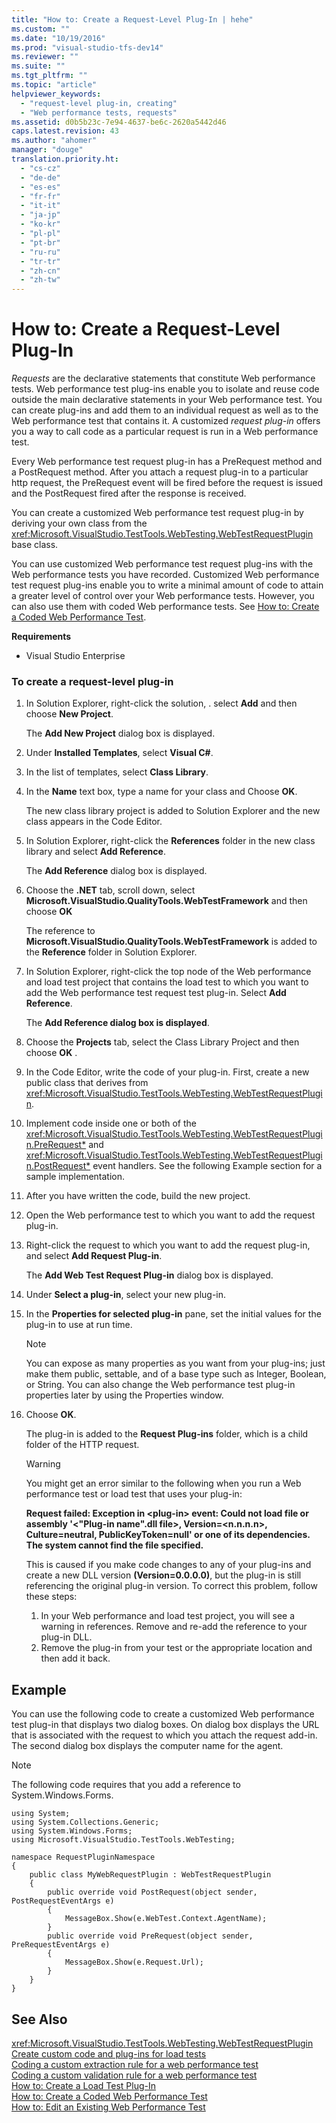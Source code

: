 ```yaml
---
title: "How to: Create a Request-Level Plug-In | hehe"
ms.custom: ""
ms.date: "10/19/2016"
ms.prod: "visual-studio-tfs-dev14"
ms.reviewer: ""
ms.suite: ""
ms.tgt_pltfrm: ""
ms.topic: "article"
helpviewer_keywords: 
  - "request-level plug-in, creating"
  - "Web performance tests, requests"
ms.assetid: d0b5b23c-7e94-4637-be6c-2620a5442d46
caps.latest.revision: 43
ms.author: "ahomer"
manager: "douge"
translation.priority.ht: 
  - "cs-cz"
  - "de-de"
  - "es-es"
  - "fr-fr"
  - "it-it"
  - "ja-jp"
  - "ko-kr"
  - "pl-pl"
  - "pt-br"
  - "ru-ru"
  - "tr-tr"
  - "zh-cn"
  - "zh-tw"
---
```

# How to: Create a Request-Level Plug-In
*Requests* are the declarative statements that constitute Web performance tests. Web performance test plug-ins enable you to isolate and reuse code outside the main declarative statements in your Web performance test. You can create plug-ins and add them to an individual request as well as to the Web performance test that contains it. A customized  *request plug-in* offers you a way to call code as a particular request is run in a Web performance test.  
  
 Every Web performance test request plug-in has a PreRequest method and a PostRequest method. After you attach a request plug-in to a particular http request, the PreRequest event will be fired before the request is issued and the PostRequest fired after the response is received.  
  
 You can create a customized Web performance test request plug-in by deriving your own class from the <xref:Microsoft.VisualStudio.TestTools.WebTesting.WebTestRequestPlugin> base class.  
  
 You can use customized Web performance test request plug-ins with the Web performance tests you have recorded. Customized Web performance test request plug-ins enable you to write a minimal amount of code to attain a greater level of control over your Web performance tests. However, you can also use them with coded Web performance tests. See [How to: Create a Coded Web Performance Test](../test_notintoc/how-to--create-a-coded-web-performance-test.md).  
  
 **Requirements**  
  
-   Visual Studio Enterprise  
  
### To create a request-level plug-in  
  
1.  In Solution Explorer, right-click the solution, . select **Add** and then choose **New Project**.  
  
     The **Add New Project** dialog box is displayed.  
  
2.  Under **Installed Templates**, select **Visual C#**.  
  
3.  In the list of templates, select **Class Library**.  
  
4.  In the **Name** text box, type a name for your class and Choose **OK**.  
  
     The new class library project is added to Solution Explorer and the new class appears in the Code Editor.  
  
5.  In Solution Explorer, right-click the **References** folder in the new class library and select **Add Reference**.  
  
     The **Add Reference** dialog box is displayed.  
  
6.  Choose the **.NET** tab, scroll down, select **Microsoft.VisualStudio.QualityTools.WebTestFramework** and then choose **OK**  
  
     The reference to **Microsoft.VisualStudio.QualityTools.WebTestFramework** is added to the **Reference** folder in Solution Explorer.  
  
7.  In Solution Explorer, right-click the top node of the Web performance and load test project that contains the load test to which you want to add the Web performance test request test plug-in. Select **Add Reference**.  
  
     The **Add Reference dialog box is displayed**.  
  
8.  Choose the **Projects** tab, select the Class Library Project and then choose **OK** .  
  
9. In the Code Editor, write the code of your plug-in. First, create a new public class that derives from <xref:Microsoft.VisualStudio.TestTools.WebTesting.WebTestRequestPlugin>.  
  
10. Implement code inside one or both of the <xref:Microsoft.VisualStudio.TestTools.WebTesting.WebTestRequestPlugin.PreRequest*> and <xref:Microsoft.VisualStudio.TestTools.WebTesting.WebTestRequestPlugin.PostRequest*> event handlers. See the following Example section for a sample implementation.  
  
11. After you have written the code, build the new project.  
  
12. Open the Web performance test to which you want to add the request plug-in.  
  
13. Right-click the request to which you want to add the request plug-in, and select **Add Request Plug-in**.  
  
     The **Add Web Test Request Plug-in** dialog box is displayed.  
  
14. Under **Select a plug-in**, select your new plug-in.  
  
15. In the **Properties for selected plug-in** pane, set the initial values for the plug-in to use at run time.  
  
    > [!NOTE]
    >  You can expose as many properties as you want from your plug-ins; just make them public, settable, and of a base type such as Integer, Boolean, or String. You can also change the Web performance test plug-in properties later by using the Properties window.  
  
16. Choose **OK**.  
  
     The plug-in is added to the **Request Plug-ins** folder, which is a child folder of the HTTP request.  
  
    > [!WARNING]
    >  You might get an error similar to the following when you run a Web performance test or load test that uses your plug-in:  
    >   
    >  **Request failed: Exception in \<plug-in> event: Could not load file or assembly '\<"Plug-in name".dll file>, Version=\<n.n.n.n>, Culture=neutral, PublicKeyToken=null' or one of its dependencies. The system cannot find the file specified.**  
    >   
    >  This is caused if you make code changes to any of your plug-ins and create a new DLL version **(Version=0.0.0.0)**, but the plug-in is still referencing the original plug-in version. To correct this problem, follow these steps:  
    >   
    >  1.  In your Web performance and load test project, you will see a warning in references. Remove and re-add the reference to your plug-in DLL.  
    > 2.  Remove the plug-in from your test or the appropriate location and then add it back.  
  
## Example  
 You can use the following code to create a customized Web performance test plug-in that displays two dialog boxes. On dialog box displays the URL that is associated with the request to which you attach the request add-in. The second dialog box displays the computer name for the agent.  
  
> [!NOTE]
>  The following code requires that you add a reference to System.Windows.Forms.  
  
```  
using System;  
using System.Collections.Generic;  
using System.Windows.Forms;  
using Microsoft.VisualStudio.TestTools.WebTesting;  
  
namespace RequestPluginNamespace  
{  
    public class MyWebRequestPlugin : WebTestRequestPlugin  
    {  
        public override void PostRequest(object sender, PostRequestEventArgs e)  
        {  
            MessageBox.Show(e.WebTest.Context.AgentName);  
        }  
        public override void PreRequest(object sender, PreRequestEventArgs e)  
        {  
            MessageBox.Show(e.Request.Url);  
        }  
    }  
}  
```  
  
## See Also  
 <xref:Microsoft.VisualStudio.TestTools.WebTesting.WebTestRequestPlugin>   
 [Create custom code and plug-ins for load tests](../test/create-custom-code-and-plug-ins-for-load-tests.md)   
 [Coding a custom extraction rule for a web performance test](../test/coding-a-custom-extraction-rule-for-a-web-performance-test.md)   
 [Coding a custom validation rule for a web performance test](../test/coding-a-custom-validation-rule-for-a-web-performance-test.md)   
 [How to: Create a Load Test Plug-In](../test/how-to--create-a-load-test-plug-in.md)   
 [How to: Create a Coded Web Performance Test](../test_notintoc/how-to--create-a-coded-web-performance-test.md)   
 [How to: Edit an Existing Web Performance Test](http://msdn.microsoft.com/en-us/3b39a054-4bbd-430a-a14d-f38990fbadff)